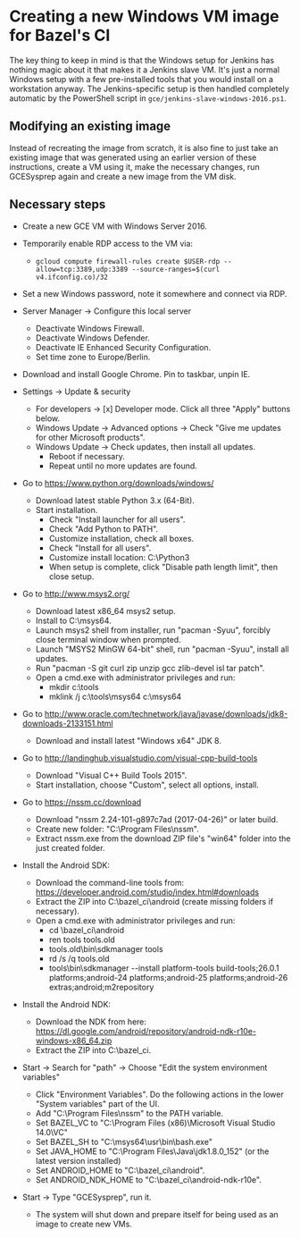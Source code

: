# Creating a new Windows VM image for Bazel's CI

The key thing to keep in mind is that the Windows setup for Jenkins has nothing magic about it
that makes it a Jenkins slave VM. It's just a normal Windows setup with a few pre-installed tools
that you would install on a workstation anyway. The Jenkins-specific setup is then handled
completely automatic by the PowerShell script in `gce/jenkins-slave-windows-2016.ps1`.

## Modifying an existing image

Instead of recreating the image from scratch, it is also fine to just take an existing image that was generated using an earlier version of these instructions, create a VM using it, make the necessary changes, run GCESysprep again and create a new image from the VM disk.

## Necessary steps
- Create a new GCE VM with Windows Server 2016.
- Temporarily enable RDP access to the VM via:
  - `gcloud compute firewall-rules create $USER-rdp --allow=tcp:3389,udp:3389 --source-ranges=$(curl v4.ifconfig.co)/32`
- Set a new Windows password, note it somewhere and connect via RDP.

- Server Manager -> Configure this local server
  - Deactivate Windows Firewall.
  - Deactivate Windows Defender.
  - Deactivate IE Enhanced Security Configuration.
  - Set time zone to Europe/Berlin.

- Download and install Google Chrome. Pin to taskbar, unpin IE.

- Settings -> Update & security
  - For developers -> [x] Developer mode. Click all three "Apply" buttons below.
  - Windows Update -> Advanced options -> Check "Give me updates for other Microsoft products".
  - Windows Update -> Check updates, then install all updates.
    - Reboot if necessary.
    - Repeat until no more updates are found.

- Go to https://www.python.org/downloads/windows/
  - Download latest stable Python 3.x (64-Bit).
  - Start installation.
    - Check "Install launcher for all users".
    - Check "Add Python to PATH".
    - Customize installation, check all boxes.
    - Check "Install for all users".
    - Customize install location: C:\Python3
    - When setup is complete, click "Disable path length limit", then close setup.

- Go to http://www.msys2.org/
  - Download latest x86_64 msys2 setup.
  - Install to C:\msys64.
  - Launch msys2 shell from installer, run "pacman -Syuu", forcibly close terminal window when prompted.
  - Launch "MSYS2 MinGW 64-bit" shell, run "pacman -Syuu", install all updates.
  - Run "pacman -S git curl zip unzip gcc zlib-devel isl tar patch".
  - Open a cmd.exe with administrator privileges and run:
    - mkdir c:\tools
    - mklink /j c:\tools\msys64 c:\msys64

- Go to http://www.oracle.com/technetwork/java/javase/downloads/jdk8-downloads-2133151.html
  - Download and install latest "Windows x64" JDK 8.

- Go to http://landinghub.visualstudio.com/visual-cpp-build-tools
  - Download "Visual C++ Build Tools 2015".
  - Start installation, choose "Custom", select all options, install.

- Go to https://nssm.cc/download
  - Download "nssm 2.24-101-g897c7ad (2017-04-26)" or later build.
  - Create new folder: "C:\Program Files\nssm".
  - Extract nssm.exe from the download ZIP file's "win64" folder into the just created folder.

- Install the Android SDK:
  - Download the command-line tools from: https://developer.android.com/studio/index.html#downloads
  - Extract the ZIP into C:\bazel_ci\android (create missing folders if necessary).
  - Open a cmd.exe with administrator privileges and run:
    - cd \bazel_ci\android
    - ren tools tools.old
    - tools.old\bin\sdkmanager tools
    - rd /s /q tools.old
    - tools\bin\sdkmanager --install platform-tools build-tools;26.0.1 platforms;android-24 platforms;android-25 platforms;android-26 extras;android;m2repository
    
- Install the Android NDK:
  - Download the NDK from here: https://dl.google.com/android/repository/android-ndk-r10e-windows-x86_64.zip
  - Extract the ZIP into C:\bazel_ci.

- Start -> Search for "path" -> Choose "Edit the system environment variables"
  - Click "Environment Variables". Do the following actions in the lower "System variables" part of the UI.
  - Add "C:\Program Files\nssm" to the PATH variable.
  - Set BAZEL_VC to "C:\Program Files (x86)\Microsoft Visual Studio 14.0\VC"
  - Set BAZEL_SH to "C:\msys64\usr\bin\bash.exe"
  - Set JAVA_HOME to "C:\Program Files\Java\jdk1.8.0_152" (or the latest version installed)
  - Set ANDROID_HOME to "C:\bazel_ci\android".
  - Set ANDROID_NDK_HOME to "C:\bazel_ci\android-ndk-r10e".

- Start -> Type "GCESysprep", run it.
  - The system will shut down and prepare itself for being used as an image to create new VMs.
